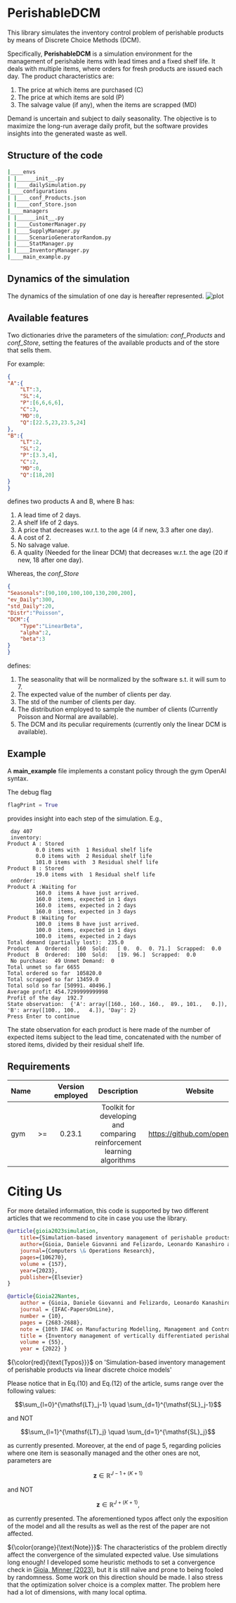 # PerishableDCM

This library simulates the inventory control problem of perishable products by means of Discrete Choice Methods (DCM).

Specifically, **PerishableDCM** is a simulation environment for the management of perishable items with lead times and a fixed shelf life. It deals with multiple items, where orders for fresh products are issued each day. The product characteristics are:

1. The price at which items are purchased (C)
2. The price at which items are sold (P)
3. The salvage value (if any), when the items are scrapped (MD)

Demand is uncertain and subject to daily seasonality. The objective is to maximize the long-run average daily profit, but the software provides insights into the generated waste as well.

## Structure of the code

```bash
|____envs
| |______init__.py
| |____dailySimulation.py
|____configurations
| |____conf_Products.json
| |____conf_Store.json
|____managers
| |______init__.py
| |____CustomerManager.py
| |____SupplyManager.py
| |____ScenarioGeneratorRandom.py
| |____StatManager.py
| |____InventoryManager.py
|____main_example.py
```

## Dynamics of the simulation

The dynamics of the simulation of one day is hereafter represented.
![plot](./etc/DCM_dynamics.png)

## Available features

Two dictionaries drive the parameters of the simulation: *conf_Products* and *conf_Store*, setting the features of the available products and of the store that sells them.

For example:

```json
{
"A":{
    "LT":3,
    "SL":4,
    "P":[6,6,6,6],
    "C":3,
    "MD":0,
    "Q":[22.5,23,23.5,24]
},
"B":{
    "LT":2,
    "SL":2,
    "P":[3.3,4],
    "C":2,
    "MD":0,
    "Q":[18,20]
}
}
```

defines two products A and B, where B has:

1. A lead time of 2 days.
2. A shelf life of 2 days.
3. A price that decreases w.r.t. to the age (4 if new, 3.3 after one day).
4. A cost of 2.
5. No salvage value.
6. A quality (Needed for the linear DCM) that decreases w.r.t. the age (20 if new, 18 after one day).

Whereas, the *conf_Store*

```json
{
"Seasonals":[90,100,100,100,130,200,200],
"ev_Daily":300,
"std_Daily":20,
"Distr":"Poisson",
"DCM":{
    "Type":"LinearBeta",
    "alpha":2,
    "beta":3
}
}
```

defines:

1. The seasonality that will be normalized by the software s.t. it will sum to 7.
2. The expected value of the number of clients per day.
3. The std of the number of clients per day.
4. The distribution employed to sample the number of clients (Currently Poisson and Normal are available).
5. The DCM and its peculiar requirements (currently only the linear DCM is available).

## Example

A **main_example** file implements a constant policy through the gym OpenAI syntax.

The debug flag

```Python
flagPrint = True
```

provides insight into each step of the simulation. E.g.,

```None
 day 407 
 inventory:
Product A : Stored
         0.0 items with  1 Residual shelf life
         0.0 items with  2 Residual shelf life
         101.0 items with  3 Residual shelf life
Product B : Stored
         19.0 items with  1 Residual shelf life
 onOrder:
Product A :Waiting for
         160.0  items A have just arrived.
         160.0  items, expected in 1 days
         160.0  items, expected in 2 days
         160.0  items, expected in 3 days
Product B :Waiting for
         100.0  items B have just arrived.
         100.0  items, expected in 1 days
         100.0  items, expected in 2 days
Total demand (partially lost):  235.0
Product  A  Ordered:  160  Sold:   [ 0.  0.  0. 71.]  Scrapped:  0.0
Product  B  Ordered:  100  Sold:   [19. 96.]  Scrapped:  0.0
 No purchase:  49 Unmet Demand:  0
Total unmet so far 6655
Total ordered so far  105820.0
Total scrapped so far 13459.0
Total sold so far [50991. 40496.]
Average profit 454.7299999999998
Profit of the day  192.7
State observation:  {'A': array([160., 160., 160.,  89., 101.,   0.]), 'B': array([100., 100.,   4.]), 'Day': 2}
Press Enter to continue

```

The state observation for each product is here made of the number of expected items subject to the lead time, concatenated with the number of stored items, divided by their residual shelf life.

## Requirements

| Name | | Version employed | Description        | Website |
|:-----|:-:|:-----------:|:---------------------:|:-----------:|
| gym | >= | 0.23.1 | Toolkit for developing and comparing reinforcement learning algorithms| <https://github.com/openai/gym>

# Citing Us

For more detailed information, this code is supported by two different articles that we recommend to cite in case you use the library.

```bibtex
@article{gioia2023simulation,
	title={Simulation-based inventory management of perishable products via linear discrete choice models},
  	author={Gioia, Daniele Giovanni and Felizardo, Leonardo Kanashiro and Brandimarte, Paolo},
  	journal={Computers \& Operations Research},
  	pages={106270},
  	volume = {157},
  	year={2023},
  	publisher={Elsevier}
}

@article{Gioia22Nantes,
	author = {Gioia, Daniele Giovanni and Felizardo, Leonardo Kanashiro and Brandimarte, Paolo},
	journal = {IFAC-PapersOnLine},
	number = {10},
	pages = {2683-2688},
	note = {10th IFAC on Manufacturing Modelling, Management and Control MIM 2022},
	title = {Inventory management of vertically differentiated perishable products with stock-out based substitution},
	volume = {55},
	year = {2022} }
```


${\color{red}{\text{Typos}}}$ on 'Simulation-based inventory management of perishable products via linear discrete choice models'

Please notice that in Eq.(10) and Eq.(12) of the article, sums range over the following values: 
```math
\sum_{l=0}^{\mathsf{LT}_j-1} \quad \sum_{d=1}^{\mathsf{SL}_j-1}
```
and NOT
```math
\sum_{l=1}^{\mathsf{LT}_j} \quad \sum_{d=1}^{\mathsf{SL}_j}
```
as currently presented. Moreover, at the end of page 5, regarding policies where one item is seasonally managed and the other ones are not, parameters are

$$ \mathbf{z} \in \mathbb{R}^{J-1+(K+1)} $$

and NOT

$$ \mathbf{z} \in \mathbb{R}^{J+(K+1)}, $$

as currently presented. The aforementioned typos affect only the exposition of the model and all the results as well as the rest of the paper are not affected.

${\color{orange}{\text{Note}}}$: The characteristics of the problem directly affect the convergence of the simulated expected value. Use simulations long enough! I developed some heuristic methods to set a convergence check in [Gioia, Minner (2023)](https://github.com/DanieleGioia/PerishableMEC), but it is still naïve and prone to being fooled by randomness. Some work on this direction should be made. I also stress that the optimization solver choice is a complex matter. The problem here had a lot of dimensions, with many local optima.
